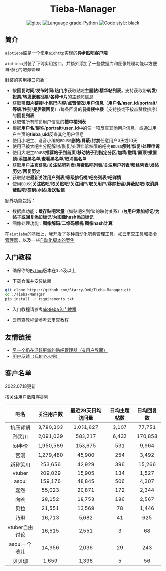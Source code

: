 <div align="center">

# Tieba-Manager

[![gitee](https://img.shields.io/badge/mirror-gitee-red)](https://gitee.com/Starry-OvO/Tieba-Manager)
[![Language grade: Python](https://img.shields.io/lgtm/grade/python/g/Starry-OvO/Tieba-Manager?logo=lgtm)](https://lgtm.com/projects/g/Starry-OvO/Tieba-Manager/context:python)
[![Code style: black](https://img.shields.io/badge/code_style-black-000000)](https://github.com/psf/black)

</div>

## 简介

`aiotieba`库是一个使用[`aiohttp`](https://github.com/aio-libs/aiohttp)实现的**异步贴吧客户端**

`aiotieba`封装了下列实用接口，并额外添加了一些数据库和图像处理功能以方便自动化的吧务管理

封装的实用接口包括：

+ 按**回复时间**/**发布时间**/**热门序**获取贴吧**主题帖**/**精华帖列表**。支持获取带**转发**/**投票**/**转发嵌套投票**/**各种卡片**的主题帖信息
+ 获取带**图片链接**/**小尾巴内容**/**点赞情况**/**用户信息**（**用户名**/**user_id**/**portrait**/**等级**/**性别**/**是否锁回复**）/每条回复的**前排楼中楼**（支持按或不按点赞数排序）的**回复列表**
+ 获取带所有前述用户信息的**楼中楼列表**
+ 根据**用户名**/**昵称**/**portrait**/**user_id**中的任一项反查其他用户信息，或通过用户主页的**tieba_uid**反查其他用户信息
+ 使用小吧主、语音小编的`BDUSS`**删帖**/**屏蔽**/**封禁**任意用户3天或10天
+ 使用已被大吧主分配解封/恢复/处理申诉权限的吧务`BDUSS`**解封**/**恢复**/**处理申诉**
+ 使用大吧主`BDUSS`**推荐帖子到首页**/**移动帖子到指定分区**/**加精**/**撤精**/**置顶**/**撤置顶**/**添加黑名单**/**查看黑名单**/**取消黑名单**
+ 获取用户**主页信息**/**关注贴吧列表**/**屏蔽贴吧列表**/**关注用户列表**/**粉丝列表**/**发帖历史**/**回复历史**
+ 获取贴吧**最新关注用户列表**/**等级排行榜**/**吧务列表**/**吧详情**
+ 使用`BDUSS`**关注贴吧**/**取关贴吧**/**关注用户**/**取关用户**/**移除粉丝**/**屏蔽贴吧**/**取消屏蔽贴吧**/**签到**/**水帖**/**发送私信**

额外功能包括：

+ 数据库功能：**缓存贴吧常量**（如贴吧名到fid的映射关系）/**为用户添加标记**/**为帖子或回复添加标记**/**为图像hash添加标记**
+ 图像处理功能：**图像解码**/**二维码解析**/**图像hash计算**

在`aiotieba`的基础上，我开发了多种自动化吧务管理工具，如[云审查工具](docs/cloud_review_tutorial.md)和[指令管理器](../../wiki/%E6%8C%87%E4%BB%A4%E7%AE%A1%E7%90%86%E5%99%A8%E4%BD%BF%E7%94%A8%E8%AF%B4%E6%98%8E%E4%B9%A6)，以及一些[自动化脚本的案例](docs/many_utils.md)

## 入门教程

+ 确保你的[`Python`](https://www.python.org/downloads/)版本在`3.9`及以上

+ 下载仓库并安装依赖

```bash
git clone https://github.com/Starry-OvO/Tieba-Manager.git
cd ./Tieba-Manager
pip install -r requirements.txt
```

+ 入门教程请参考[aiotieba入门教程](docs/tutorial.md)

+ 云审查教程请参考[云审查教程](docs/cloud_review_tutorial.md)

## 友情链接

+ [另一个仍在活跃更新的贴吧管理器（有用户界面）](https://github.com/dog194/TiebaManager)
+ [用户反馈（我的个人吧）](https://tieba.baidu.com/starry)

## 客户名单

2022.07.18更新

按关注用户数降序排列

|      吧名      | 关注用户数 | 最近29天日均访问量 | 日均主题帖数 | 日均回复数 |
| :------------: | :--------: | :----------------: | :----------: | :--------: |
|    抗压背锅    | 3,780,203  |     1,051,627      |    3,107     |   77,751   |
|     孙笑川     | 2,091,039  |      583,217       |    6,432     |  170,858   |
|    lol半价     | 1,950,589  |      158,675       |     531      |   9,964    |
|      宫漫      | 1,279,480  |       45,900       |     254      |   3,492    |
|    新孙笑川    |  253,656   |       42,929       |     396      |   15,266   |
|     vtuber     |  209,029   |       15,905       |     134      |   1,527    |
|     asoul      |  159,176   |       48,845       |     506      |   4,307    |
|      嘉然      |   55,023   |       20,871       |     172      |   2,344    |
|      向晚      |   28,152   |       18,753       |     186      |   2,567    |
|      贝拉      |   21,551   |       13,569       |      78      |   1,446    |
|      乃琳      |   16,713   |       5,682        |      41      |    625     |
| vtuber自由讨论 |   16,515   |       2,551        |      3       |     68     |
| asoul一个魂儿  |   14,956   |       2,036        |      29      |    243     |
|     贝贝珈     |   1,659    |       1,396        |      5       |     56     |
